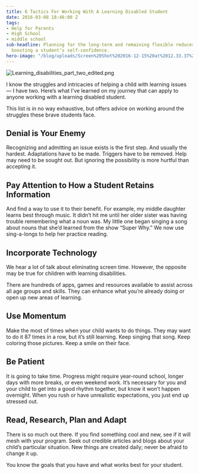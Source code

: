 ```yaml
---
title: 6 Tactics For Working With A Learning Disabled Student
date: 2016-03-08 18:46:00 Z
tags:
- Help for Parents
- High School
- middle school
sub-headline: Planning for the long-term and remaining flexible reduces stress while
  boosting a student’s self-confidence.
hero-image: "/blog/uploads/Screen%20Shot%202016-12-15%20at%2012.33.37%20PM%20(1).png"
---
```


![Learning_disabilities_part_two_edited.png](/blog/uploads/Learning_disabilities_part_two_edited.png)

I know the struggles and intricacies of helping a child with learning issues — I have two. Here’s what I’ve learned on my journey that can apply to anyone working with a learning disabled student.

This list is in no way exhaustive, but offers advice on working around the struggles these brave students face.

## Denial is Your Enemy

Recognizing and admitting an issue exists is the first step. And usually the hardest. Adaptations have to be made. Triggers have to be removed. Help may need to be sought out. But ignoring the possibility is more hurtful than accepting it.

## Pay Attention to How a Student Retains Information

And find a way to use it to their benefit. For example, my middle daughter learns best through music. It didn’t hit me until her older sister was having trouble remembering what a noun was. My little one began singing a song about nouns that she’d learned from the show “Super Why.” We now use sing-a-longs to help her practice reading.

## Incorporate Technology

We hear a lot of talk about eliminating screen time. However, the opposite may be true for children with learning disabilities.

There are hundreds of apps, games and resources available to assist across all age groups and skills. They can enhance what you’re already doing or open up new areas of learning.

## Use Momentum

Make the most of times when your child wants to do things. They may want to do it 87 times in a row, but it’s still learning. Keep singing that song. Keep coloring those pictures. Keep a smile on their face.

## Be Patient

It is going to take time. Progress might require year-round school, longer days with more breaks, or even weekend work. It’s necessary for you and your child to get into a good rhythm together, but know it won’t happen overnight. When you rush or have unrealistic expectations, you just end up stressed out.

## Read, Research, Plan and Adapt

There is so much out there. If you find something cool and new, see if it will mesh with your program. Seek out credible articles and blogs about your child’s particular situation. New things are created daily; never be afraid to change it up.

You know the goals that you have and what works best for your student.